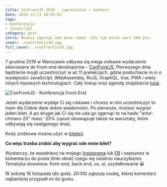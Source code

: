 ```yaml
---
title: ConFrontJS 2019 - zaproszenie + konkurs
date: 2019-11-11 10:55:53
tags:
- konferencja
- javascript
category: post
intro: Możesz zgarnąć ode mnie rabat -25% lub bilet wart 500 pln.
cover: ./confrontjs19.jpg
full_cover: ./confrontjs19.jpg
---
```


7 grudnia 2019 w Warszawie odbywa się mega ciekawe wydarzenie skierowane do front-end developerów - [ConFrontJS](https://2019.confrontjs.com). Pierwszego dnia będziecie mogli uczestniczyć w aż 11 prelekcjach, gdzie posłuchacie m.in o wydajności JavaScript, WebAssembly, RxJS, GraphQL, Vue, PWA i wielu innych topowych technologiach. Cały lineup oraz agendę znajdziecie [tutaj](https://2019.confrontjs.com/agenda).

![ConFrontJS - Konferencja Front-End](/static/confrontjs19-f2abde3ccc52f058816631f6096a79f2.jpg)

Jeżeli wydarzenie wydaje Ci się ciekawe i chcesz w nim uczestniczyć to mam dla Ciebie dwie dobre wiadomości. Po pierwsze, możesz wygrać jeden bilet. A po drugie jak Ci się nie uda go zgarnąć to na hasło "artur-chmaro-25" masz -25% (upust obowiązuje także na warsztaty, które odbywają się następnego dnia).

Kody zniżkowe można użyć w [bileteri](https://evenea.pl/event/confrontjs-2019/).

**Co więc trzeba zrobić aby wygrać ode mnie bilet?**

Wystarczy, że wpadniesz na mojego [Instagrama](https://www.instagram.com/p/B4uavN2A1c1/) lub [FB](https://www.facebook.com/fullstak/photos/a.364729284117344/500743657182572/?type=3&theater) i napiszesz w komentarzu do posta (linki obok) czego się ostatnio nauczyłaś/eś. Tematyka dowolona: front-end, back-end, ux, ui, szydełkowanie 😀

W sobotę 16 listopada (do godz. 20:00) ogłoszę osobę, której komentarz najbardziej przypadł mi do gustu.
